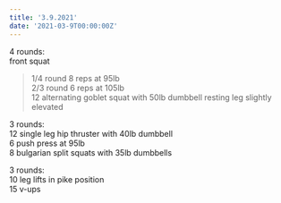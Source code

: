 ```yaml
---
title: '3.9.2021'
date: '2021-03-9T00:00:00Z'
---
```


4 rounds:  
front squat  
> 1/4 round 8 reps at 95lb  
> 2/3 round 6 reps at 105lb  
12 alternating goblet squat with 50lb dumbbell resting leg slightly elevated  
  
3 rounds:  
12 single leg hip thruster with 40lb dumbbell  
6 push press at 95lb  
8 bulgarian split squats with 35lb dumbbells  
  
3 rounds:  
10 leg lifts in pike position  
15 v-ups 
